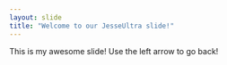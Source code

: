 ```yaml
---
layout: slide
title: "Welcome to our JesseUltra slide!"
---
```

This is my awesome slide!
Use the left arrow to go back!